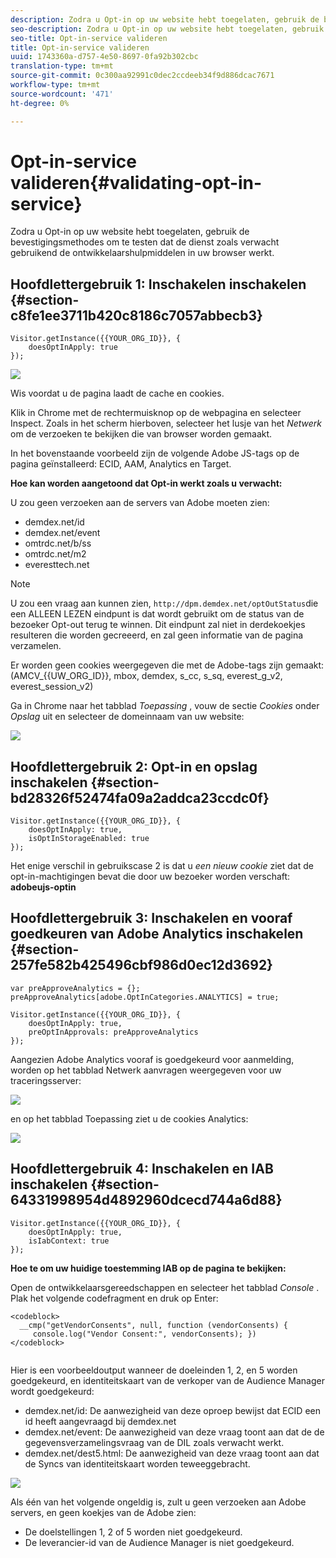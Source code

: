 ```yaml
---
description: Zodra u Opt-in op uw website hebt toegelaten, gebruik de bevestigingsmethodes om te testen dat de dienst zoals verwacht gebruikend de ontwikkelaarshulpmiddelen in uw browser werkt.
seo-description: Zodra u Opt-in op uw website hebt toegelaten, gebruik de bevestigingsmethodes om te testen dat de dienst zoals verwacht gebruikend de ontwikkelaarshulpmiddelen in uw browser werkt.
seo-title: Opt-in-service valideren
title: Opt-in-service valideren
uuid: 1743360a-d757-4e50-8697-0fa92b302cbc
translation-type: tm+mt
source-git-commit: 0c300aa92991c0dec2ccdeeb34f9d886dcac7671
workflow-type: tm+mt
source-wordcount: '471'
ht-degree: 0%

---
```



# Opt-in-service valideren{#validating-opt-in-service}

Zodra u Opt-in op uw website hebt toegelaten, gebruik de bevestigingsmethodes om te testen dat de dienst zoals verwacht gebruikend de ontwikkelaarshulpmiddelen in uw browser werkt.

## Hoofdlettergebruik 1: Inschakelen inschakelen {#section-c8fe1ee3711b420c8186c7057abbecb3}

```
Visitor.getInstance({{YOUR_ORG_ID}}, { 
    doesOptInApply: true 
});
```

![](assets/use_case_1_1.png)

Wis voordat u de pagina laadt de cache en cookies.

Klik in Chrome met de rechtermuisknop op de webpagina en selecteer Inspect. Zoals in het scherm hierboven, selecteer het lusje van het *Netwerk* om de verzoeken te bekijken die van browser worden gemaakt.

In het bovenstaande voorbeeld zijn de volgende Adobe JS-tags op de pagina geïnstalleerd: ECID, AAM, Analytics en Target.

**Hoe kan worden aangetoond dat Opt-in werkt zoals u verwacht:**

U zou geen verzoeken aan de servers van Adobe moeten zien:

* demdex.net/id
* demdex.net/event
* omtrdc.net/b/ss
* omtrdc.net/m2
* everesttech.net

>[!NOTE]
>
>U zou een vraag aan kunnen zien, `http://dpm.demdex.net/optOutStatus`die een ALLEEN LEZEN eindpunt is dat wordt gebruikt om de status van de bezoeker Opt-out terug te winnen. Dit eindpunt zal niet in derdekoekjes resulteren die worden gecreeerd, en zal geen informatie van de pagina verzamelen.

Er worden geen cookies weergegeven die met de Adobe-tags zijn gemaakt: (AMCV_{{UW_ORG_ID}}, mbox, demdex, s_cc, s_sq, everest_g_v2, everest_session_v2)

Ga in Chrome naar het tabblad *Toepassing* , vouw de sectie *Cookies* onder *Opslag* uit en selecteer de domeinnaam van uw website:

![](assets/use_case_1_2.png)

## Hoofdlettergebruik 2: Opt-in en opslag inschakelen {#section-bd28326f52474fa09a2addca23ccdc0f}

```
Visitor.getInstance({{YOUR_ORG_ID}}, { 
    doesOptInApply: true, 
    isOptInStorageEnabled: true 
});
```

Het enige verschil in gebruikscase 2 is dat u *een nieuw cookie* ziet dat de opt-in-machtigingen bevat die door uw bezoeker worden verschaft: **adobeujs-optin**

## Hoofdlettergebruik 3: Inschakelen en vooraf goedkeuren van Adobe Analytics inschakelen {#section-257fe582b425496cbf986d0ec12d3692}

```
var preApproveAnalytics = {}; 
preApproveAnalytics[adobe.OptInCategories.ANALYTICS] = true;

Visitor.getInstance({{YOUR_ORG_ID}}, { 
    doesOptInApply: true, 
    preOptInApprovals: preApproveAnalytics 
});
```

Aangezien Adobe Analytics vooraf is goedgekeurd voor aanmelding, worden op het tabblad Netwerk aanvragen weergegeven voor uw traceringsserver:

![](assets/use_case_3_1.png)

en op het tabblad Toepassing ziet u de cookies Analytics:

![](assets/use_case_3_2.png)

## Hoofdlettergebruik 4: Inschakelen en IAB inschakelen {#section-64331998954d4892960dcecd744a6d88}

```
Visitor.getInstance({{YOUR_ORG_ID}}, { 
    doesOptInApply: true, 
    isIabContext: true 
});
```

**Hoe te om uw huidige toestemming IAB op de pagina te bekijken:**

Open de ontwikkelaarsgereedschappen en selecteer het tabblad *Console* . Plak het volgende codefragment en druk op Enter:

```
<codeblock>
  __cmp("getVendorConsents", null, function (vendorConsents) { 
     console.log("Vendor Consent:", vendorConsents); }) 
</codeblock>  
  
```

Hier is een voorbeeldoutput wanneer de doeleinden 1, 2, en 5 worden goedgekeurd, en identiteitskaart van de verkoper van de Audience Manager wordt goedgekeurd:

* demdex.net/id: De aanwezigheid van deze oproep bewijst dat ECID een id heeft aangevraagd bij demdex.net
* demdex.net/event: De aanwezigheid van deze vraag toont aan dat de de gegevensverzamelingsvraag van de DIL zoals verwacht werkt.
* demdex.net/dest5.html: De aanwezigheid van deze vraag toont aan dat de Syncs van identiteitskaart worden teweeggebracht.

![](assets/use_case_4_1.png)

Als één van het volgende ongeldig is, zult u geen verzoeken aan Adobe servers, en geen koekjes van de Adobe zien:

* De doelstellingen 1, 2 of 5 worden niet goedgekeurd.
* De leverancier-id van de Audience Manager is niet goedgekeurd.
